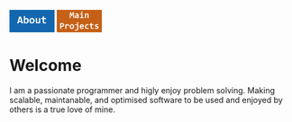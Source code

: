 [<img src="About Button.jpg" alt="ABOUT" width="80"/>](About.md)
[<img src="Main Button.jpg" alt="MAIN PROJECTS" width="80"/>](MainProjects.md)

# Welcome

<p align="left">
    I am a passionate programmer and higly enjoy problem solving. Making scalable, maintanable, and optimised software to be used and enjoyed by others is a true love of mine.
</p>